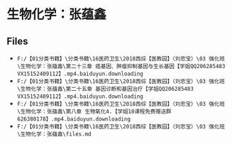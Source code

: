 # 生物化学：张蕴鑫

## Files

- `F:/【01分类书籍】\分类书籍\16医药卫生\2018西综【医教园】（刘忠宝）\03 强化班\生物化学：张蕴鑫\第二十三章 癌基因、肿瘤抑制基因与生长基因【学姐QQ206285483  VX15152409112】.mp4.baiduyun.downloading`
- `F:/【01分类书籍】\分类书籍\16医药卫生\2018西综【医教园】（刘忠宝）\03 强化班\生物化学：张蕴鑫\第二十五章 基因诊断和基因治疗【学姐QQ206285483  VX15152409112】.mp4.baiduyun.downloading`
- `F:/【01分类书籍】\分类书籍\16医药卫生\2018西综【医教园】（刘忠宝）\03 强化班\生物化学：张蕴鑫\第八章 生物氧化4.【学姐18课程免费赠送群626380178】.mp4.baiduyun.downloading`
- `F:/【01分类书籍】\分类书籍\16医药卫生\2018西综【医教园】（刘忠宝）\03 强化班\生物化学：张蕴鑫\files.md`
